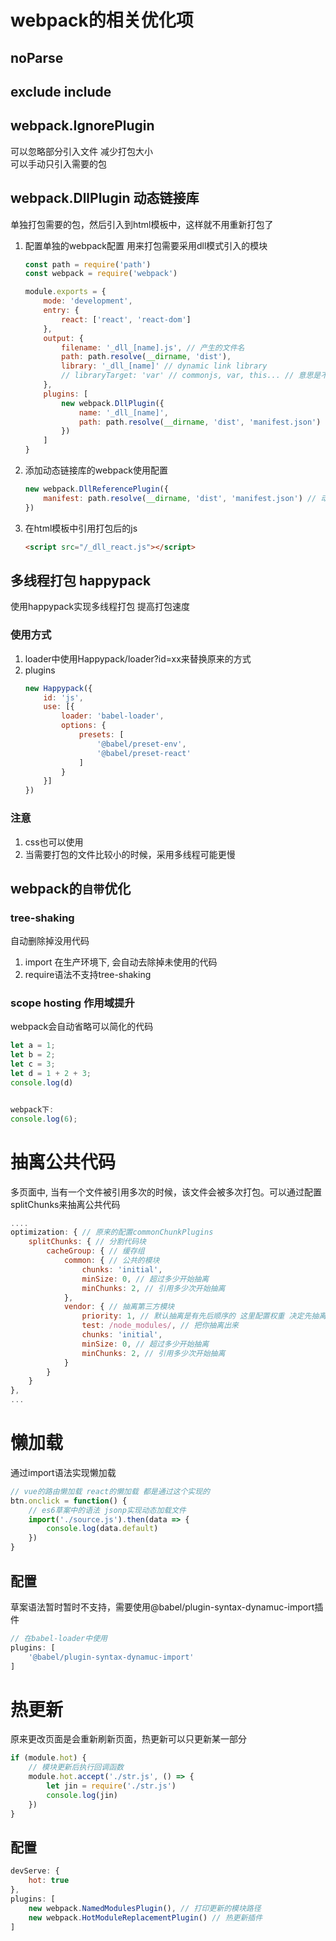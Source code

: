# webpack的相关优化项
## noParse
## exclude include
## webpack.IgnorePlugin  
   可以忽略部分引入文件 减少打包大小  
   可以手动只引入需要的包
## webpack.DllPlugin 动态链接库  
   单独打包需要的包，然后引入到html模板中，这样就不用重新打包了
   1. 配置单独的webpack配置 用来打包需要采用dll模式引入的模块
      ``` js
      const path = require('path')
      const webpack = require('webpack')

      module.exports = {
          mode: 'development',
          entry: {
              react: ['react', 'react-dom']
          },
          output: {
              filename: '_dll_[name].js', // 产生的文件名
              path: path.resolve(__dirname, 'dist'),
              library: '_dll_[name]' // dynamic link library
              // libraryTarget: 'var' // commonjs, var, this... // 意思是不是以库的模式打包出来
          },
          plugins: [
              new webpack.DllPlugin({
                  name: '_dll_[name]',
                  path: path.resolve(__dirname, 'dist', 'manifest.json')
              })
          ]
      }
      ```
   2. 添加动态链接库的webpack使用配置
      ```js
      new webpack.DllReferencePlugin({
          manifest: path.resolve(__dirname, 'dist', 'manifest.json') // 动态链接库的索引文件
      })
      ```
   3. 在html模板中引用打包后的js
      ``` html
      <script src="/_dll_react.js"></script>
      ```

## 多线程打包 happypack
使用happypack实现多线程打包 提高打包速度  
### 使用方式
1. loader中使用Happypack/loader?id=xx来替换原来的方式
2. plugins
   ```js
   new Happypack({
       id: 'js',
       use: [{
           loader: 'babel-loader',
           options: {
               presets: [
                   '@babel/preset-env',
                   '@babel/preset-react'
               ]
           }
       }]
   })
   ```
### 注意
1. css也可以使用
2. 当需要打包的文件比较小的时候，采用多线程可能更慢

## webpack的`自带`优化
### tree-shaking
自动删除掉没用代码
1. import 在生产环境下, 会自动去除掉未使用的代码
2. require语法不支持tree-shaking

### scope hosting 作用域提升
webpack会自动省略可以简化的代码
```js
let a = 1;
let b = 2;
let c = 3;
let d = 1 + 2 + 3;
console.log(d)


webpack下:
console.log(6);
```

# 抽离公共代码
多页面中, 当有一个文件被引用多次的时候，该文件会被多次打包。可以通过配置splitChunks来抽离公共代码
```js
....
optimization: { // 原来的配置commonChunkPlugins
    splitChunks: { // 分割代码块
        cacheGroup: { // 缓存组
            common: { // 公共的模块
                chunks: 'initial',
                minSize: 0, // 超过多少开始抽离
                minChunks: 2, // 引用多少次开始抽离
            },
            vendor: { // 抽离第三方模块
                priority: 1, // 默认抽离是有先后顺序的 这里配置权重 决定先抽离谁
                test: /node_modules/, // 把你抽离出来
                chunks: 'initial',
                minSize: 0, // 超过多少开始抽离
                minChunks: 2, // 引用多少次开始抽离
            }
        }
    }
},
...
```

# 懒加载
通过import语法实现懒加载  
```js
// vue的路由懒加载 react的懒加载 都是通过这个实现的
btn.onclick = function() {
    // es6草案中的语法 jsonp实现动态加载文件
    import('./source.js').then(data => {
        console.log(data.default)
    })
}
```
## 配置
草案语法暂时暂时不支持，需要使用@babel/plugin-syntax-dynamuc-import插件
```js
// 在babel-loader中使用
plugins: [
    '@babel/plugin-syntax-dynamuc-import'
]
```
# 热更新
原来更改页面是会重新刷新页面，热更新可以只更新某一部分
```js
if (module.hot) {
    // 模块更新后执行回调函数
    module.hot.accept('./str.js', () => {
        let jin = require('./str.js')
        console.log(jin)
    })
}
```

## 配置
```js
devServe: {
    hot: true
},
plugins: [
    new webpack.NamedModulesPlugin(), // 打印更新的模块路径
    new webpack.HotModuleReplacementPlugin() // 热更新插件
]
```
